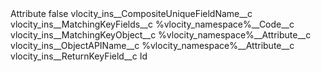 <?xml version="1.0" encoding="UTF-8"?>
<CustomMetadata xmlns="http://soap.sforce.com/2006/04/metadata" xmlns:xsi="http://www.w3.org/2001/XMLSchema-instance" xmlns:xsd="http://www.w3.org/2001/XMLSchema">
    <label>Attribute</label>
    <protected>false</protected>
    <values>
        <field>vlocity_ins__CompositeUniqueFieldName__c</field>
        <value xsi:nil="true"/>
    </values>
    <values>
        <field>vlocity_ins__MatchingKeyFields__c</field>
        <value xsi:type="xsd:string">%vlocity_namespace%__Code__c</value>
    </values>
    <values>
        <field>vlocity_ins__MatchingKeyObject__c</field>
        <value xsi:type="xsd:string">%vlocity_namespace%__Attribute__c</value>
    </values>
    <values>
        <field>vlocity_ins__ObjectAPIName__c</field>
        <value xsi:type="xsd:string">%vlocity_namespace%__Attribute__c</value>
    </values>
    <values>
        <field>vlocity_ins__ReturnKeyField__c</field>
        <value xsi:type="xsd:string">Id</value>
    </values>
</CustomMetadata>
